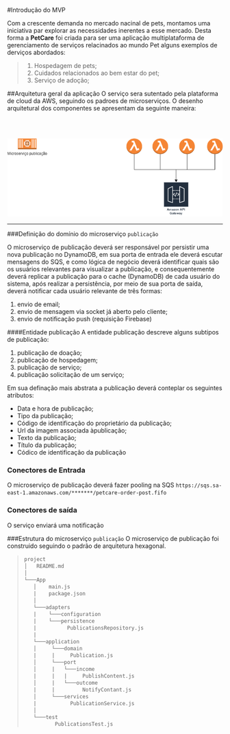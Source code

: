 #Introdução do MVP

Com a crescente demanda no mercado nacinal de pets, montamos uma iniciativa par explorar as necessidades inerentes a esse mercado. Desta forma a **PetCare** foi criada para ser uma aplicação multiplataforma de gerenciamento de serviços relacinados ao mundo Pet alguns exemplos de derviços abordados:

> 1) Hospedagem de pets;
> 2) Cuidados relacionados ao bem estar do pet;
> 3) Serviço de adoção;

##Arquitetura geral da aplicação
O serviço sera sutentado pela plataforma de cloud da AWS, seguindo os padroes de microserviços. O desenho arquitetural dos componentes se apresentam da seguinte maneira:

<br><br>
<p align="center">
  <img src="ArqMs.png" />
</p> 
   

***
###Definição do domínio do microserviço `publicação`

O microserviço de publicação deverá ser responsável por persistir uma nova publicação no DynamoDB, em sua porta de entrada ele deverá escutar mensagens do SQS, e como lógica de negócio deverá identificar quais são os usuários relevantes para visualizar a publicação, e consequentemente deverá replicar a publicação para o cache (DynamoDB) de cada usuário do sistema, após realizar a persistência, por meio de sua porta de saída, deverá notificar cada usuário relevante de três formas:
1) envio de email;
2) envio de mensagem via socket já aberto pelo cliente;
3) envio de notificação push (requisição Firebase)
   
####Entidade publicação
A entidade publicação descreve alguns subtipos de publicação:
1) publicação de doação;
2) publicação de hospedagem;
3) publicação de serviço;
4) publicação solicitação de um serviço;
   
Em sua definação mais abstrata a publicação deverá conteplar os seguintes atributos:
* Data e hora de publicação;
* Tipo da publicação;
* Código de identificação do proprietário da publicação;
* Url da imagem associada àpublicação;
* Texto da publicação;
* Título da publicação;
* Códico de identificação da publicação 

### Conectores de Entrada

O microserviço de publicação deverá fazer pooling na SQS `https://sqs.sa-east-1.amazonaws.com/*******/petcare-order-post.fifo`

### Conectores de saída
O serviço enviará uma notificação 

###Estrutura do microserviço `publicação`
 O microserviço de publicação foi construido seguindo o padrão de arquitetura hexagonal.

>```
>project
>│   README.md    
>│
>└───App 
>    │    main.js
>    |    package.json
>    │     
>    └───adapters
>    |    └───configuration
>    |    └───persistence
>    |          PublicationsRepository.js
>    |    
>    └───application
>    │     └───domain
>    |     |     Publication.js
>    │     └───port
>    │     |   └───income
>    |     |   |     PublishContent.js
>    │     |   └───outcome
>    |     |         NotifyContant.js
>    │     └───services
>    |           PublicationService.js 
>    │
>    └───test
>           PublicationsTest.js
>```